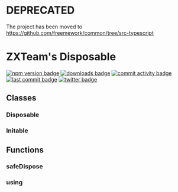 # DEPRECATED

The project has been moved to https://github.com/freemework/common/tree/src-typescript

# ZXTeam's Disposable
[![npm version badge](https://img.shields.io/npm/v/@zxteam/disposable.svg)](https://www.npmjs.com/package/@zxteam/disposable)
[![downloads badge](https://img.shields.io/npm/dm/@zxteam/disposable.svg)](https://www.npmjs.org/package/@zxteam/disposable)
[![commit activity badge](https://img.shields.io/github/commit-activity/m/zxteamorg/node.disposable)](https://github.com/zxteamorg/node.disposable/pulse)
[![last commit badge](https://img.shields.io/github/last-commit/zxteamorg/node.disposable)](https://github.com/zxteamorg/node.disposable/graphs/commit-activity)
[![twitter badge](https://img.shields.io/twitter/follow/zxteamorg?style=social&logo=twitter)](https://twitter.com/zxteamorg)

## Classes
### Disposable
### Initable

## Functions
### safeDispose
### using
